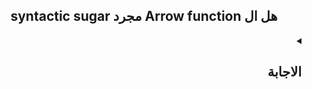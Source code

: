 <h2 align=center>syntactic sugar مجرد Arrow function هل ال</h2>

<details dir=rtl>
  <summary>
    <h2>الاجابة</h2>
  </summary>

  ال Arrow function هي طريقة تانية لكتابة ال regular function و ال syntax بتاعها هو:-
  ```javascript
   (arg1,arg2,...,argN) => expression
  ```
 طيب هو احنا كنا عايزين حاجة زي ال Arrow Function دي لي ؟ `لسببين`
  
- انها syntactic sugar
- بتحل المشكلة الأزلية لل `this` keyword


هنبدأ دلوقتي نشرح كل سبب بالتفصيل...
  
### أولا: انها syntactic sugar 
 
ال arrow function تعتبر short syntax و concise و بتوفر علينا ال Boilerplate code بتاع ال regular function و في شوية rules لازم تتبعها عشان تكتب ال arrow function و هي:
  - لازم نعملها assign ل variable معين أو نستخدمها ك callback [يعني مينفعش أعملها define علطول زي ال regular function]
  ```javascript
  
  // assign to a variable
let func = (arg1,arg2,...,argN)=> expression

// pass as a callback
[...].map((arg1,arg2,...,argN)=> expression)
  
  ```
  
  - عدد ال params لو كان: 
    - 1 بس فال ( ) هيكونوا اختياري 
    - أكتر من 1  فال ( ) هيكونوا اجباري
    - من غير Params خالص فأنت ممكن
        - تسيب ال ( ) فاضيين
        - تحط underscore بالشكل دا ( _ ) أو _

  
  ```javascript
  const func = (x) => expression  أو   const func = x => expression
  const func = (x,y,z) => expression
  const func = ()=> expression أو const func = _ => expression أو const func = (_)=> expression
  ```
 - عدد ال statements جوا ال function body لو كان:
    - كتير : فبستخدم ال {} و return keyword يعني ال return هنا هيكون نوعهاexplicit return
    - واحده بس : فأقدر أستغني عن ال {} و return keyword يعني ال return هنا هيكون نوعها implicit return
    

  
  
  
```javascript
 const func = (x,y,z) => {
    // statement 1
    // statement 2
  return x+y+z;  // explicit return
  }
  const func = (x,y,z) => x + y + z; // implicit return
```
  
  - في حالة ال implicit return لو هنعمل return ل object فهنا لازم نحط ال object دا جوا ( ) بالشكل دا:
 
  ```javascript
  const func = () => ( {name: 'Ali'} )
  ```
  و برده في ال React لما نيجي نعمل return ل jsx object بنحطه جوا ( ) 
  ```javascript
  policy.values.map(value => {
    return(
      <Form.Field key={ value.name }>
         <label>{ value.displayName || value.name }</label>
          <Checkbox toggle />
      </Form.Field>)
  }
  ```
  

  
  
  
  
  
</details>


